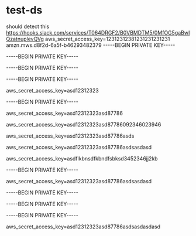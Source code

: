 # test-ds

should detect this
https://hooks.slack.com/services/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
aws_secret_access_key=12312312381231231231231
amzn.mws.d8f2d-6a5f-b46293482379
-----BEGIN PRIVATE KEY-----

-----BEGIN PRIVATE KEY-----


-----BEGIN PRIVATE KEY-----

-----BEGIN PRIVATE KEY-----

aws_secret_access_key=asd12312323


-----BEGIN PRIVATE KEY-----


aws_secret_access_key=asd12312323asd87786

aws_secret_access_key=asd12312323asd87786092346023946

aws_secret_access_key=asd12312323asd87786asds

aws_secret_access_key=asd12312323asd87786asdsasdasd

aws_secret_access_key=asdflkbnsdfkbndfsbksd3452346jj2kb

-----BEGIN PRIVATE KEY-----


aws_secret_access_key=asd12312323asd87786asdsasdasd


-----BEGIN PRIVATE KEY-----

-----BEGIN PRIVATE KEY-----

-----BEGIN PRIVATE KEY-----


aws_secret_access_key=asd12312323asd87786asdsasdasdasd
